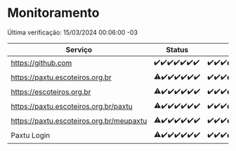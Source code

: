# Monitoramento

Última verificação: 15/03/2024 00:06:00 -03

|Serviço|Status|Últimas 24h|
|---|---|---|
|https://github.com|<span title="2024-03-08: OK=24">✔️</span><span title="2024-03-09: OK=24">✔️</span><span title="2024-03-10: OK=24">✔️</span><span title="2024-03-11: OK=24">✔️</span><span title="2024-03-12: OK=24">✔️</span><span title="2024-03-13: OK=22">✔️</span><span title="2024-03-14: OK=3">✔️</span>|<span title="14/03/2024 00:07:00 -03 : 200">✔️</span><span title="14/03/2024 01:07:00 -03 : 200">✔️</span><span title="14/03/2024 02:06:00 -03 : 200">✔️</span><span title="14/03/2024 03:08:00 -03 : 200">✔️</span><span title="14/03/2024 04:07:00 -03 : 200">✔️</span><span title="14/03/2024 05:08:00 -03 : 200">✔️</span><span title="14/03/2024 06:06:00 -03 : 200">✔️</span><span title="14/03/2024 07:07:00 -03 : 200">✔️</span><span title="14/03/2024 08:03:00 -03 : 200">✔️</span><span title="14/03/2024 09:12:00 -03 : 200">✔️</span><span title="14/03/2024 10:06:00 -03 : 200">✔️</span><span title="14/03/2024 11:06:00 -03 : 200">✔️</span><span title="14/03/2024 12:06:00 -03 : 200">✔️</span><span title="14/03/2024 13:08:00 -03 : 200">✔️</span><span title="14/03/2024 14:05:00 -03 : 200">✔️</span><span title="14/03/2024 15:07:00 -03 : 200">✔️</span><span title="14/03/2024 16:04:00 -03 : 200">✔️</span><span title="14/03/2024 17:06:00 -03 : 200">✔️</span><span title="14/03/2024 18:06:00 -03 : 200">✔️</span><span title="14/03/2024 19:04:00 -03 : 200">✔️</span><span title="14/03/2024 20:05:00 -03 : 200">✔️</span><span title="14/03/2024 21:29:00 -03 : 200">✔️</span><span title="14/03/2024 22:39:00 -03 : 200">✔️</span><span title="14/03/2024 23:14:00 -03 : 200">✔️</span><span title="15/03/2024 00:06:00 -03 : 200">✔️</span>|
|https://paxtu.escoteiros.org.br|<span title="2024-03-08: OK=23, Falhas=1">⚠️</span><span title="2024-03-09: OK=24">✔️</span><span title="2024-03-10: OK=24">✔️</span><span title="2024-03-11: OK=24">✔️</span><span title="2024-03-12: OK=24">✔️</span><span title="2024-03-13: OK=22">✔️</span><span title="2024-03-14: OK=3">✔️</span>|<span title="14/03/2024 00:07:00 -03 : 200">✔️</span><span title="14/03/2024 01:07:00 -03 : 200">✔️</span><span title="14/03/2024 02:06:00 -03 : 200">✔️</span><span title="14/03/2024 03:08:00 -03 : 200">✔️</span><span title="14/03/2024 04:07:00 -03 : 200">✔️</span><span title="14/03/2024 05:08:00 -03 : 200">✔️</span><span title="14/03/2024 06:06:00 -03 : 200">✔️</span><span title="14/03/2024 07:07:00 -03 : 200">✔️</span><span title="14/03/2024 08:03:00 -03 : 200">✔️</span><span title="14/03/2024 09:12:00 -03 : 200">✔️</span><span title="14/03/2024 10:06:00 -03 : 200">✔️</span><span title="14/03/2024 11:06:00 -03 : 200">✔️</span><span title="14/03/2024 12:06:00 -03 : 200">✔️</span><span title="14/03/2024 13:08:00 -03 : 200">✔️</span><span title="14/03/2024 14:05:00 -03 : 200">✔️</span><span title="14/03/2024 15:07:00 -03 : 200">✔️</span><span title="14/03/2024 16:04:00 -03 : 200">✔️</span><span title="14/03/2024 17:06:00 -03 : 200">✔️</span><span title="14/03/2024 18:06:00 -03 : 200">✔️</span><span title="14/03/2024 19:05:00 -03 : 200">✔️</span><span title="14/03/2024 20:05:00 -03 : 200">✔️</span><span title="14/03/2024 21:29:00 -03 : 200">✔️</span><span title="14/03/2024 22:39:00 -03 : 200">✔️</span><span title="14/03/2024 23:14:00 -03 : 200">✔️</span><span title="15/03/2024 00:06:00 -03 : 200">✔️</span>|
|https://escoteiros.org.br|<span title="2024-03-08: OK=23, Falhas=1">⚠️</span><span title="2024-03-09: OK=24">✔️</span><span title="2024-03-10: OK=24">✔️</span><span title="2024-03-11: OK=24">✔️</span><span title="2024-03-12: OK=24">✔️</span><span title="2024-03-13: OK=22">✔️</span><span title="2024-03-14: OK=3">✔️</span>|<span title="14/03/2024 00:07:00 -03 : 200">✔️</span><span title="14/03/2024 01:07:00 -03 : 200">✔️</span><span title="14/03/2024 02:06:00 -03 : 200">✔️</span><span title="14/03/2024 03:08:00 -03 : 200">✔️</span><span title="14/03/2024 04:07:00 -03 : 200">✔️</span><span title="14/03/2024 05:08:00 -03 : 200">✔️</span><span title="14/03/2024 06:06:00 -03 : 200">✔️</span><span title="14/03/2024 07:07:00 -03 : 200">✔️</span><span title="14/03/2024 08:03:00 -03 : 200">✔️</span><span title="14/03/2024 09:12:00 -03 : 200">✔️</span><span title="14/03/2024 10:06:00 -03 : 200">✔️</span><span title="14/03/2024 11:06:00 -03 : 200">✔️</span><span title="14/03/2024 12:06:00 -03 : 200">✔️</span><span title="14/03/2024 13:08:00 -03 : 200">✔️</span><span title="14/03/2024 14:05:00 -03 : 200">✔️</span><span title="14/03/2024 15:07:00 -03 : 200">✔️</span><span title="14/03/2024 16:04:00 -03 : 200">✔️</span><span title="14/03/2024 17:06:00 -03 : 200">✔️</span><span title="14/03/2024 18:06:00 -03 : 200">✔️</span><span title="14/03/2024 19:05:00 -03 : 200">✔️</span><span title="14/03/2024 20:05:00 -03 : 200">✔️</span><span title="14/03/2024 21:29:00 -03 : 200">✔️</span><span title="14/03/2024 22:39:00 -03 : 200">✔️</span><span title="14/03/2024 23:14:00 -03 : 200">✔️</span><span title="15/03/2024 00:06:00 -03 : 200">✔️</span>|
|https://paxtu.escoteiros.org.br/paxtu|<span title="2024-03-08: OK=23, Falhas=1">⚠️</span><span title="2024-03-09: OK=24">✔️</span><span title="2024-03-10: OK=24">✔️</span><span title="2024-03-11: OK=24">✔️</span><span title="2024-03-12: OK=24">✔️</span><span title="2024-03-13: OK=22">✔️</span><span title="2024-03-14: OK=3">✔️</span>|<span title="14/03/2024 00:07:00 -03 : 200">✔️</span><span title="14/03/2024 01:07:00 -03 : 200">✔️</span><span title="14/03/2024 02:06:00 -03 : 200">✔️</span><span title="14/03/2024 03:08:00 -03 : 200">✔️</span><span title="14/03/2024 04:07:00 -03 : 200">✔️</span><span title="14/03/2024 05:08:00 -03 : 200">✔️</span><span title="14/03/2024 06:06:00 -03 : 200">✔️</span><span title="14/03/2024 07:07:00 -03 : 200">✔️</span><span title="14/03/2024 08:03:00 -03 : 200">✔️</span><span title="14/03/2024 09:12:00 -03 : 200">✔️</span><span title="14/03/2024 10:06:00 -03 : 200">✔️</span><span title="14/03/2024 11:06:00 -03 : 200">✔️</span><span title="14/03/2024 12:06:00 -03 : 200">✔️</span><span title="14/03/2024 13:08:00 -03 : 200">✔️</span><span title="14/03/2024 14:05:00 -03 : 200">✔️</span><span title="14/03/2024 15:07:00 -03 : 200">✔️</span><span title="14/03/2024 16:04:00 -03 : 200">✔️</span><span title="14/03/2024 17:06:00 -03 : 200">✔️</span><span title="14/03/2024 18:06:00 -03 : 200">✔️</span><span title="14/03/2024 19:05:00 -03 : 200">✔️</span><span title="14/03/2024 20:05:00 -03 : 200">✔️</span><span title="14/03/2024 21:29:00 -03 : 200">✔️</span><span title="14/03/2024 22:39:00 -03 : 200">✔️</span><span title="14/03/2024 23:14:00 -03 : 200">✔️</span><span title="15/03/2024 00:06:00 -03 : 200">✔️</span>|
|https://paxtu.escoteiros.org.br/meupaxtu|<span title="2024-03-08: OK=23, Falhas=1">⚠️</span><span title="2024-03-09: OK=24">✔️</span><span title="2024-03-10: OK=24">✔️</span><span title="2024-03-11: OK=24">✔️</span><span title="2024-03-12: OK=24">✔️</span><span title="2024-03-13: OK=22">✔️</span><span title="2024-03-14: OK=3">✔️</span>|<span title="14/03/2024 00:07:00 -03 : 200">✔️</span><span title="14/03/2024 01:07:00 -03 : 200">✔️</span><span title="14/03/2024 02:06:00 -03 : 200">✔️</span><span title="14/03/2024 03:08:00 -03 : 200">✔️</span><span title="14/03/2024 04:07:00 -03 : 200">✔️</span><span title="14/03/2024 05:08:00 -03 : 200">✔️</span><span title="14/03/2024 06:06:00 -03 : 200">✔️</span><span title="14/03/2024 07:07:00 -03 : 200">✔️</span><span title="14/03/2024 08:03:00 -03 : 200">✔️</span><span title="14/03/2024 09:12:00 -03 : 200">✔️</span><span title="14/03/2024 10:06:00 -03 : 200">✔️</span><span title="14/03/2024 11:06:00 -03 : 200">✔️</span><span title="14/03/2024 12:06:00 -03 : 200">✔️</span><span title="14/03/2024 13:08:00 -03 : 200">✔️</span><span title="14/03/2024 14:05:00 -03 : 200">✔️</span><span title="14/03/2024 15:07:00 -03 : 200">✔️</span><span title="14/03/2024 16:04:00 -03 : 200">✔️</span><span title="14/03/2024 17:06:00 -03 : 200">✔️</span><span title="14/03/2024 18:06:00 -03 : 200">✔️</span><span title="14/03/2024 19:05:00 -03 : 0">❌</span><span title="14/03/2024 20:05:00 -03 : 200">✔️</span><span title="14/03/2024 21:29:00 -03 : 200">✔️</span><span title="14/03/2024 22:39:00 -03 : 200">✔️</span><span title="14/03/2024 23:14:00 -03 : 200">✔️</span><span title="15/03/2024 00:06:00 -03 : 200">✔️</span>|
|Paxtu Login|<span title="2024-03-08: OK=23, Falhas=1">⚠️</span><span title="2024-03-09: OK=24">✔️</span><span title="2024-03-10: OK=24">✔️</span><span title="2024-03-11: OK=24">✔️</span><span title="2024-03-12: OK=24">✔️</span><span title="2024-03-13: OK=22">✔️</span><span title="2024-03-14: OK=3">✔️</span>|<span title="14/03/2024 00:07:00 -03 : 200">✔️</span><span title="14/03/2024 01:07:00 -03 : 200">✔️</span><span title="14/03/2024 02:06:00 -03 : 200">✔️</span><span title="14/03/2024 03:08:00 -03 : 200">✔️</span><span title="14/03/2024 04:07:00 -03 : 200">✔️</span><span title="14/03/2024 05:08:00 -03 : 200">✔️</span><span title="14/03/2024 06:06:00 -03 : 200">✔️</span><span title="14/03/2024 07:07:00 -03 : 200">✔️</span><span title="14/03/2024 08:03:00 -03 : 200">✔️</span><span title="14/03/2024 09:12:00 -03 : 200">✔️</span><span title="14/03/2024 10:06:00 -03 : 200">✔️</span><span title="14/03/2024 11:06:00 -03 : 200">✔️</span><span title="14/03/2024 12:06:00 -03 : 200">✔️</span><span title="14/03/2024 13:08:00 -03 : 200">✔️</span><span title="14/03/2024 14:05:00 -03 : 200">✔️</span><span title="14/03/2024 15:07:00 -03 : 200">✔️</span><span title="14/03/2024 16:04:00 -03 : 200">✔️</span><span title="14/03/2024 17:06:00 -03 : 200">✔️</span><span title="14/03/2024 18:06:00 -03 : 200">✔️</span><span title="14/03/2024 19:05:00 -03 : 200">✔️</span><span title="14/03/2024 20:05:00 -03 : 200">✔️</span><span title="14/03/2024 21:29:00 -03 : 200">✔️</span><span title="14/03/2024 22:39:00 -03 : 200">✔️</span><span title="14/03/2024 23:14:00 -03 : 200">✔️</span><span title="15/03/2024 00:06:00 -03 : 200">✔️</span>|
